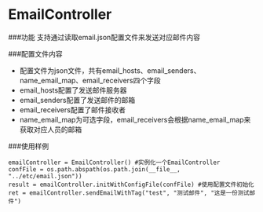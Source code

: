 # EmailController
###功能
支持通过读取email.json配置文件来发送对应邮件内容

###配置文件内容
- 配置文件为json文件，共有email_hosts、email_senders、name_email_map、email_receivers四个字段
- email_hosts配置了发送邮件服务器
- email_senders配置了发送邮件的邮箱
- email_receivers配置了邮件接收者
- name_email_map为可选字段，email_receivers会根据name_email_map来获取对应人员的邮箱

###使用样例
```
emailController = EmailController() #实例化一个EmailController
confFile = os.path.abspath(os.path.join(__file__, "../etc/email.json"))
result = emailController.initWithConfigFile(confFile) #使用配置文件初始化
ret = emailController.sendEmailWithTag("test", "测试邮件", "这是一份测试邮件")
```